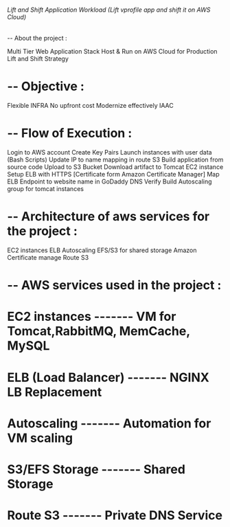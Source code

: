 ###### Lift and Shift Application Workload (Lift vprofile app and shift it on AWS Cloud) ######

 -- About the project :

Multi Tier Web Application Stack
Host & Run on AWS Cloud for Production
Lift and Shift Strategy

# -- Objective :

Flexible INFRA
No upfront cost
Modernize effectively
IAAC

# -- Flow of Execution :

Login to AWS account
Create Key Pairs
Launch instances with user data (Bash Scripts)
Update IP to name mapping in route S3
Build application from source code
Upload to S3 Bucket
Download artifact to Tomcat EC2 instance
Setup ELB with HTTPS [Certificate form Amazon Certificate Manager]
Map ELB Endpoint to website name in GoDaddy DNS
Verify
Build Autoscaling group for tomcat instances

# -- Architecture of aws services for the project :

EC2 instances
ELB
Autoscaling
EFS/S3 for shared storage
Amazon Certificate manage
Route S3

# -- AWS services used in the project :

# EC2 instances         ------- VM for Tomcat,RabbitMQ, MemCache, MySQL
# ELB (Load Balancer)   ------- NGINX LB Replacement
# Autoscaling           ------- Automation for VM scaling
# S3/EFS Storage        ------- Shared Storage
# Route S3              ------- Private DNS Service

